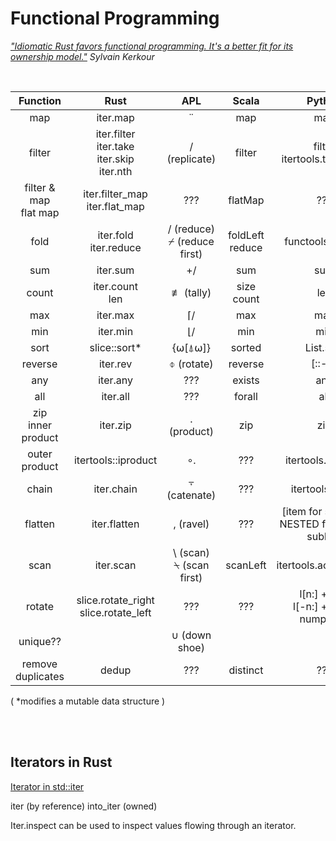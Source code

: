# Functional Programming

*["Idiomatic Rust favors functional programming. It's a better fit for its ownership model."](https://kerkour.com/rust-functional-programming)  Sylvain Kerkour*


<br>

| Function | Rust | APL | Scala | Python |
|:--:|:--:|:--:|:--:|:--:|
| map | iter.map | ¨ | map | map |
| filter | iter.filter<br>iter.take<br>iter.skip<br>iter.nth | / (replicate) | filter | filter<br>itertools.takewhile |
| filter & map<br>flat map | iter.filter_map<br>iter.flat_map | ??? | flatMap | ??? |
| fold | iter.fold<br>iter.reduce | / (reduce)<br>⌿ (reduce first) | foldLeft<br>reduce | functools.reduce |
| sum | iter.sum| +/ | sum | sum |
| count | iter.count<br>len | ≢ (tally) | size<br>count | len |
| max | iter.max | ⌈/ | max | max |
| min | iter.min | ⌊/ | min | min |
| sort | slice::sort* | {⍵[⍋⍵]} | sorted | List.sort |
| reverse | iter.rev | ⌽ (rotate) | reverse | [::-1] |
| any | iter.any | ??? | exists | any |
| all | iter.all | ??? | forall | all |
| zip<br>inner product | iter.zip | . (product) | zip | zip |
| outer product | itertools::iproduct | ∘. | ??? | itertools.product |
| chain | iter.chain | ⍪ (catenate) | ??? | itertools.chain |
| flatten | iter.flatten | , (ravel) | ??? | [item for sublist in NESTED for item in sublist] |
| scan | iter.scan | \\ (scan)<br>⍀ (scan first) | scanLeft | itertools.accumulate |
| rotate | slice.rotate_right<br>slice.rotate_left | ??? | ??? | l[n:] + l[:n]<br>l[-n:] + l[:-n]<br>numpy.roll |
| unique?? |  | ∪ (down shoe) |  |  |
| remove duplicates | dedup | ??? | distinct | ??? |

( *modifies a mutable data structure )


<br><br>
## Iterators in Rust

[Iterator in std::iter](https://doc.rust-lang.org/std/iter/trait.Iterator.html)

iter (by reference)
into_iter (owned)

Iter.inspect can be used to inspect values flowing through an iterator.

